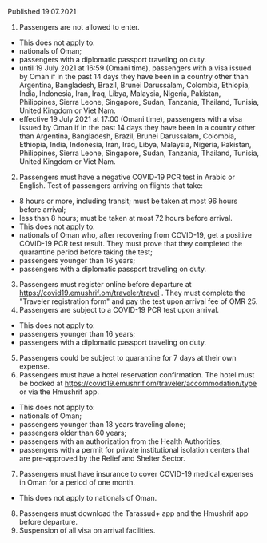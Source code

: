 Published 19.07.2021
1. Passengers are not allowed to enter.
- This does not apply to:
- nationals of Oman;
- passengers with a diplomatic passport traveling on duty.
- until 19 July 2021 at 16:59 (Omani time), passengers with a visa issued by Oman if in the past 14 days they have been in a country other than Argentina, Bangladesh, Brazil, Brunei Darussalam, Colombia, Ethiopia, India, Indonesia, Iran, Iraq, Libya, Malaysia, Nigeria, Pakistan, Philippines, Sierra Leone, Singapore, Sudan, Tanzania, Thailand, Tunisia, United Kingdom or Viet Nam.
- effective 19 July 2021 at 17:00 (Omani time), passengers with a visa issued by Oman if in the past 14 days they have been in a country other than Argentina, Bangladesh, Brazil, Brunei Darussalam, Colombia, Ethiopia, India, Indonesia, Iran, Iraq, Libya, Malaysia, Nigeria, Pakistan, Philippines, Sierra Leone, Singapore, Sudan, Tanzania, Thailand, Tunisia, United Kingdom or Viet Nam.
2. Passengers must have a negative COVID-19 PCR test in Arabic or English. Test of passengers arriving on flights that take:
- 8 hours or more, including transit; must be taken at most 96 hours before arrival;
- less than 8 hours; must be taken at most 72 hours before arrival. 
- This does not apply to:
- nationals of Oman who, after recovering from COVID-19, get a positive COVID-19 PCR test result. They must prove that they completed the quarantine period before taking the test;
- passengers younger than 16 years;
- passengers with a diplomatic passport traveling on duty.
3. Passengers must register online before departure at <a href="https://covid19.emushrif.om/traveler/travel">https://covid19.emushrif.om/traveler/travel</a> . They must complete the "Traveler registration form" and pay the test upon arrival fee of OMR 25.
4. Passengers are subject to a COVID-19 PCR test upon arrival.
- This does not apply to:
- passengers younger than 16 years;
- passengers with a diplomatic passport traveling on duty.
5. Passengers could be subject to quarantine for 7 days at their own expense.
6. Passengers must have a hotel reservation confirmation. The hotel must be booked at <a href="https://covid19.emushrif.om/traveler/accommodation/type">https://covid19.emushrif.om/traveler/accommodation/type</a> or via the Hmushrif app.
- This does not apply to:
- nationals of Oman;
- passengers younger than 18 years traveling alone;
- passengers older than 60 years;
- passengers with an authorization from the Health Authorities;
- passengers with a permit for private institutional isolation centers that are pre-approved by the Relief and Shelter Sector.
7. Passengers must have insurance to cover COVID-19 medical expenses in Oman for a period of one month.
- This does not apply to nationals of Oman.
8. Passengers must download the Tarassud+ app and the Hmushrif app before departure.
9. Suspension of all visa on arrival facilities.

